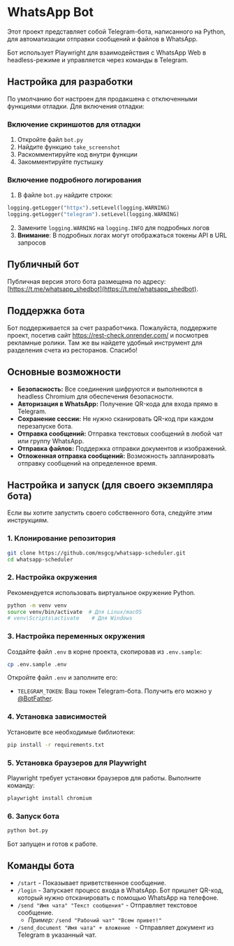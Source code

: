 # WhatsApp Bot

Этот проект представляет собой Telegram-бота, написанного на Python, для автоматизации отправки сообщений и файлов в WhatsApp.

Бот использует Playwright для взаимодействия с WhatsApp Web в headless-режиме и управляется через команды в Telegram.

## Настройка для разработки

По умолчанию бот настроен для продакшена с отключенными функциями отладки. Для включения отладки:

### Включение скриншотов для отладки
1. Откройте файл `bot.py`
2. Найдите функцию `take_screenshot`
3. Раскомментируйте код внутри функции
4. Закомментируйте пустышку
   
### Включение подробного логирования
1. В файле `bot.py` найдите строки:
```python
logging.getLogger("httpx").setLevel(logging.WARNING)
logging.getLogger("telegram").setLevel(logging.WARNING)
```
2. Замените `logging.WARNING` на `logging.INFO` для подробных логов
3. **Внимание**: В подробных логах могут отображаться токены API в URL запросов

## Публичный бот

Публичная версия этого бота размещена по адресу: [https://t.me/whatsapp_shedbot](https://t.me/whatsapp_shedbot).

## Поддержка бота

Бот поддерживается за счет разработчика. Пожалуйста, поддержите проект, посетив сайт https://rest-check.onrender.com/ и посмотрев рекламные ролики. Там же вы найдете удобный инструмент для разделения счета из ресторанов. Спасибо!

## Основные возможности

- **Безопасность:** Все соединения шифруются и выполняются в headless Chromium для обеспечения безопасности.
- **Авторизация в WhatsApp:** Получение QR-кода для входа прямо в Telegram.
- **Сохранение сессии:** Не нужно сканировать QR-код при каждом перезапуске бота.
- **Отправка сообщений:** Отправка текстовых сообщений в любой чат или группу WhatsApp.
- **Отправка файлов:** Поддержка отправки документов и изображений.
- **Отложенная отправка сообщений:** Возможность запланировать отправку сообщений на определенное время.

## Настройка и запуск (для своего экземпляра бота)

Если вы хотите запустить своего собственного бота, следуйте этим инструкциям.

### 1. Клонирование репозитория

```bash
git clone https://github.com/msgcg/whatsapp-scheduler.git
cd whatsapp-scheduler
```

### 2. Настройка окружения

Рекомендуется использовать виртуальное окружение Python.

```bash
python -m venv venv
source venv/bin/activate  # Для Linux/macOS
# venv\Scripts\activate    # Для Windows
```

### 3. Настройка переменных окружения

Создайте файл `.env` в корне проекта, скопировав из `.env.sample`:

```bash
cp .env.sample .env
```

Откройте файл `.env` и заполните его:

- `TELEGRAM_TOKEN`: Ваш токен Telegram-бота. Получить его можно у [@BotFather](https://t.me/BotFather).

### 4. Установка зависимостей

Установите все необходимые библиотеки:

```bash
pip install -r requirements.txt
```

### 5. Установка браузеров для Playwright

Playwright требует установки браузеров для работы. Выполните команду:

```bash
playwright install chromium
```

### 6. Запуск бота

```bash
python bot.py
```

Бот запущен и готов к работе.

## Команды бота

- `/start` - Показывает приветственное сообщение.
- `/login` - Запускает процесс входа в WhatsApp. Бот пришлет QR-код, который нужно отсканировать с помощью WhatsApp на телефоне.
- `/send "Имя чата" "Текст сообщения"` - Отправляет текстовое сообщение.
  - *Пример:* `/send "Рабочий чат" "Всем привет!"`
- `/send_document "Имя чата" + вложение ` - Отправляет документ из Telegram в указанный чат.


